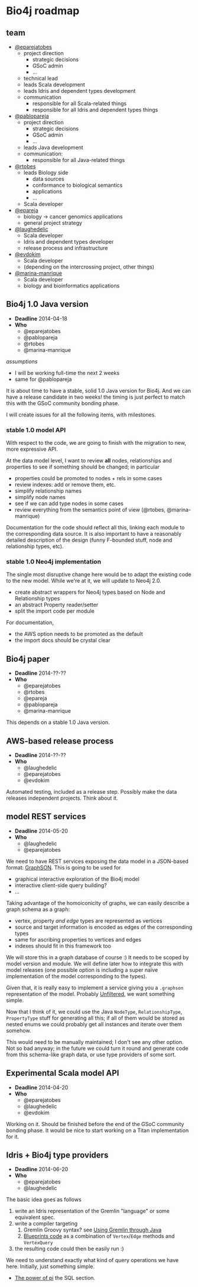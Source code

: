 # Bio4j roadmap

## team

- [@eparejatobes](https://github.com/)
    + project direction
        * strategic decisions
        * GSoC admin
        * ...
    + technical lead
    + leads Scala development
    + leads Idris and dependent types development
    + communication
        * responsible for all Scala-related things
        * responsible for all Idris and dependent types things
- [@pablopareja](https://github.com/pablopareja)
    + project direction
        * strategic decisions
        * GSoC admin
        * ...
    + leads Java development
    + communication:
        * responsible for all Java-related things
- [@rtobes](https://github.com/rtobes)
    + leads Biology side
        * data sources
        * conformance to biological semantics
        * applications
        * ...
    + Scala developer
- [@epareja](https://github.com/epareja)
    + biology -> cancer genomics applications
    + general project strategy
- [@laughedelic](https://github.com/laughedelic)
    + Scala developer
    + Idris and dependent types developer
    + release process and infrastructure
- [@evdokim](https://github.com/evdokim)
    + Scala developer
    + (depending on the intercrossing project, other things)
- [@marina-manrique](https://github.com/marina-manrique)
    + Scala developer
    + biology and bioinformatics applications

## Bio4j 1.0 Java version

- **Deadline** 2014-04-18
- **Who**
    + @eparejatobes
    + @pablopareja
    + @rtobes
    + @marina-manrique

_assumptions_

- I will be working full-time the next 2 weeks
- same for @pablopareja

It is about time to have a stable, solid 1.0 Java version for Bio4j. And we can have a release candidate in two weeks! the timing is just perfect to match this with the GSoC community bonding phase.

I will create issues for all the following items, with milestones.

### stable 1.0 model API

With respect to the code, we are going to finish with the migration to new, more expressive API.

At the data model level, I want to review **all** nodes, relationships and properties to see if something should be changed; in particular

- properties could be promoted to nodes + rels in some cases
- review indexes: add or remove them, etc.
- simplify relationship names
- simplify node names
- see if we can add type nodes in some cases
- review everything from the semantics point of view (@rtobes, @marina-manrique)

Documentation for the code should reflect all this, linking each module to the corresponding data source. It is also important to have a reasonably detailed description of the design (funny F-bounded stuff, node and relationship types, etc).

### stable 1.0 Neo4j implementation

The single most disruptive change here would be to adapt the existing code to the new model. While we're at it, we will update to Neo4j 2.0.

- create abstract wrappers for Neo4j types based on Node and Relationship types
- an abstract Property reader/setter
- split the import code per module

For documentation,

- the AWS option needs to be promoted as the default
- the import docs should be crystal clear

## Bio4j paper

- **Deadline** 2014-??-??
- **Who**
    + @eparejatobes
    + @rtobes
    + @epareja
    + @pablopareja
    + @marina-manrique

This depends on a stable 1.0 Java version.

## AWS-based release process

- **Deadline** 2014-??-??
- **Who**
    + @laughedelic
    + @eparejatobes
    + @evdokim

Automated testing, included as a release step. Possibly make the data releases independent projects. Think about it.

## model REST services

- **Deadline** 2014-05-20
- **Who**
    + @laughedelic
    + @eparejatobes

We need to have REST services exposing the data model in a JSON-based format: [GraphSON](https://github.com/thinkaurelius/faunus/wiki/GraphSON-Format). This is going to be used for

- graphical interactive exploration of the Bio4j model
- interactive client-side query building?
- ...

Taking advantage of the homoiconicity of graphs, we can easily describe a graph schema as a graph:

- vertex, property _and edge_ types are represented as vertices
- source and target information is encoded as edges of the corresponding types
- same for ascribing properties to vertices and edges
- indexes should fit in this framework too

We will store this in a graph database of course :) It needs to be scoped by model version and module. We will define later how to integrate this with model releases (one possible option is including a super naïve implementation of the model corresponding to the types).

Given that, it is really easy to implement a service giving you a `.graphson` representation of the model. Probably [Unfiltered](https://github.com/unfiltered/unfiltered), we want something simple.

Now that I think of it, we could use the Java `NodeType`, `RelationshipType`, `PropertyType` stuff for generating all this; if all of them would be stored as nested enums we could probably get all instances and iterate over them somehow.

This would need to be manually maintained; I don't see any other option. Not so bad anyway; in the future we could turn it round and generate code from this schema-like graph data, or use type providers of some sort.

## Experimental Scala model API

- **Deadline** 2014-04-20
- **Who**
    + @eparejatobes
    + @laughedelic
    + @evdokim

Working on it. Should be finished before the end of the GSoC community bonding phase. It would be nice to start working on a Titan implementation for it.

## Idris + Bio4j type providers

- **Deadline** 2014-06-20
- **Who**
    + @eparejatobes
    + @laughedelic

The basic idea goes as follows

1. write an Idris representation of the Gremlin "language" or some equivalent spec.
2. write a compiler targeting 
    1. Gremlin Groovy syntax? see [Using Gremlin through Java](https://github.com/tinkerpop/gremlin/wiki/Using-Gremlin-through-Java)
    2. [Blueprints code](http://www.tinkerpop.com/docs/javadocs/blueprints/2.4.0/) as a combination of `Vertex`/`Edge` methods and `VertexQuery`
3. the resulting code could then be easily run :)

We need to understand exactly what kind of query operations we have here. Initially, just something simple.

- [The power of pi](http://citeseerx.ist.psu.edu/viewdoc/download?doi=10.1.1.175.8947&rep=rep1&type=pdf) the SQL section.



